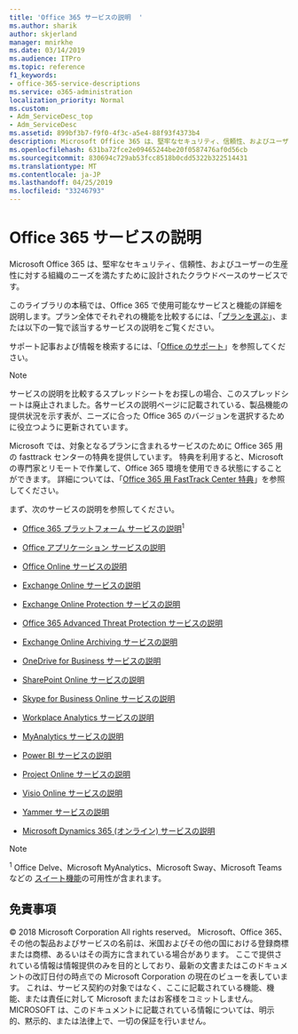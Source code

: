 ```yaml
---
title: 'Office 365 サービスの説明  '
ms.author: sharik
author: skjerland
manager: mnirkhe
ms.date: 03/14/2019
ms.audience: ITPro
ms.topic: reference
f1_keywords:
- office-365-service-descriptions
ms.service: o365-administration
localization_priority: Normal
ms.custom:
- Adm_ServiceDesc_top
- Adm_ServiceDesc
ms.assetid: 899bf3b7-f9f0-4f3c-a5e4-88f93f4373b4
description: Microsoft Office 365 は、堅牢なセキュリティ、信頼性、およびユーザーの生産性に対する組織のニーズを満たすために設計されたクラウドベースのサービスです。
ms.openlocfilehash: 631ba72fce2e09465244be20f0587476af0d56cb
ms.sourcegitcommit: 830694c729ab53fcc8518b0cdd5322b322514431
ms.translationtype: MT
ms.contentlocale: ja-JP
ms.lasthandoff: 04/25/2019
ms.locfileid: "33246793"
---
```

# <a name="office-365-service-descriptions"></a>Office 365 サービスの説明  

Microsoft Office 365 は、堅牢なセキュリティ、信頼性、およびユーザーの生産性に対する組織のニーズを満たすために設計されたクラウドベースのサービスです。 
  
このライブラリの本稿では、Office 365 で使用可能なサービスと機能の詳細を説明します。プラン全体でそれぞれの機能を比較するには、「[プランを選ぶ](http://go.microsoft.com/fwlink/?LinkID=799177&amp;clcid=0x409)」、または以下の一覧で該当するサービスの説明をご覧ください。 
  
サポート記事および情報を検索するには、「[Office のサポート](https://support.office.com/)」を参照してください。
  
> [!NOTE]
> サービスの説明を比較するスプレッドシートをお探しの場合、このスプレッドシートは廃止されました。各サービスの説明ページに記載されている、製品機能の提供状況を示す表が、ニーズに合った Office 365 のバージョンを選択するために役立つように更新されています。 
  
Microsoft では、対象となるプランに含まれるサービスのために Office 365 用の fasttrack センターの特典を提供しています。 特典を利用すると、Microsoft の専門家とリモートで作業して、Office 365 環境を使用できる状態にすることができます。 詳細については、「[Office 365 用 FastTrack Center 特典](https://docs.microsoft.com/fasttrack/O365-fasttrack-benefit-for-office-365)」を参照してください。
  
まず、次のサービスの説明を参照してください。
  
- [Office 365 プラットフォーム サービスの説明](office-365-platform-service-description/office-365-platform-service-description.md)<sup>1</sup>
    
- [Office アプリケーション サービスの説明](office-applications-service-description/office-applications-service-description.md)
    
- [Office Online サービスの説明](office-online-service-description/office-online-service-description.md)
    
- [Exchange Online サービスの説明](exchange-online-service-description/exchange-online-service-description.md)
    
- [Exchange Online Protection サービスの説明](exchange-online-protection-service-description/exchange-online-protection-service-description.md)
    
- [Office 365 Advanced Threat Protection サービスの説明](office-365-advanced-threat-protection-service-description.md)
    
- [Exchange Online Archiving サービスの説明](exchange-online-archiving-service-description/exchange-online-archiving-service-description.md)
    
- [OneDrive for Business サービスの説明](onedrive-for-business-service-description.md)
    
- [SharePoint Online サービスの説明](sharepoint-online-service-description/sharepoint-online-service-description.md)
    
- [Skype for Business Online サービスの説明](skype-for-business-online-service-description/skype-for-business-online-service-description.md)
    
- [Workplace Analytics サービスの説明](workplace-analytics-service-description.md)

- [MyAnalytics サービスの説明](mya-service-description.md)
    
- [Power BI サービスの説明](power-bi-service-description.md)
    
- [Project Online サービスの説明](project-online-service-description/project-online-service-description.md)
    
- [Visio Online サービスの説明](visio-online-service-description/visio-online-service-description.md)
    
- [Yammer サービスの説明](yammer-service-description/yammer-service-description.md)
    
- [Microsoft Dynamics 365 (オンライン) サービスの説明](microsoft-dynamics-365-online-service-description.md)
    
> [!NOTE]
> <sup>1</sup> Office Delve、Microsoft MyAnalytics、Microsoft Sway、Microsoft Teams などの [スイート機能](https://technet.microsoft.com/EN-US/library/office-365-suite-features.aspx)の可用性が含まれます。 
  
## <a name="disclaimer"></a>免責事項

© 2018 Microsoft Corporation All rights reserved。 Microsoft、Office 365、その他の製品およびサービスの名前は、米国およびその他の国における登録商標または商標、あるいはその両方に含まれている場合があります。 ここで提供されている情報は情報提供のみを目的としており、最新の文書またはこのドキュメントの改訂日付の時点での Microsoft Corporation の現在のビューを表しています。 これは、サービス契約の対象ではなく、ここに記載されている機能、機能、または責任に対して Microsoft またはお客様をコミットしません。 MICROSOFT は、このドキュメントに記載されている情報については、明示的、黙示的、または法律上で、一切の保証を行いません。 
  
